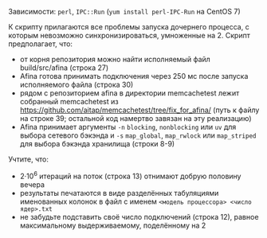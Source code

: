 Зависимости: `perl`, `IPC::Run` (`yum install perl-IPC-Run` на CentOS 7)

К скрипту прилагаются все проблемы запуска дочернего процесса, с которым невозможно синхронизироваться, умноженные на 2. Скрипт предполагает, что:
 * от корня репозитория можно найти исполняемый файл build/src/afina (строка 27)
 * Afina готова принимать подключения через 250 мс после запуска исполняемого файла (строка 30)
 * рядом с репозиторием afina в директории memcachetest лежит собранный memcachetest из https://github.com/aitap/memcachetest/tree/fix_for_afina/ (путь к файлу на строке 39; остальной код намертво завязан на эту реализацию)
 * Afina принимает аргументы `-n` `blocking`, `nonblocking` или `uv` для выбора сетевого бэкэнда и `-s` `map_global`, `map_rwlock` или `map_striped` для выбора бэкэнда хранилища (строки 8-9)

Учтите, что:
 * 2&middot;10<sup>6</sup> итераций на поток (строка 13) отнимают добрую половину вечера
 * результаты печатаются в виде разделённых табуляциями именованных колонок в файл с именем `<модель процессора> <число ядер>.txt`
 * не забудьте подставить своё число подключений (строка 12), равное максимальному выдерживаемому, поделённому на 2
